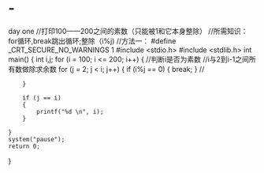 # -
day one
//打印100——200之间的素数（只能被1和它本身整除）
//所需知识：for循环,break跳出循环;整除（i%j)
//方法一：
#define _CRT_SECURE_NO_WARNINGS 1
#include <stdio.h>
#include <stdlib.h>
int main()
{
	int i,j;
	for (i = 100; i <= 200; i++)
	{
		//判断i是否为素数
		//i与2到i-1之间所有数做除求余数
		for (j = 2; j < i; j++)
		{
			if (i%j == 0)
			{
				break;
			}
			//
			
	
		}

		if (j == i)
		{
			printf("%d \n", i);
		}

	}
	system("pause");
	return 0;
}
